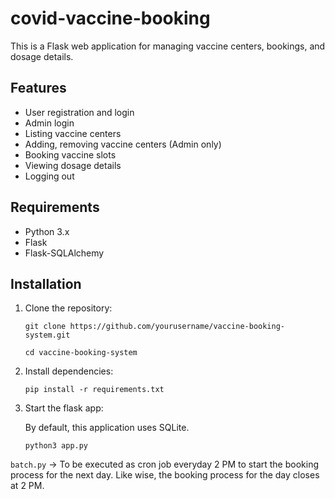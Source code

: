 # covid-vaccine-booking

This is a Flask web application for managing vaccine centers, bookings, and dosage details.

## Features

- User registration and login
- Admin login
- Listing vaccine centers
- Adding, removing vaccine centers (Admin only)
- Booking vaccine slots
- Viewing dosage details
- Logging out

## Requirements

- Python 3.x
- Flask
- Flask-SQLAlchemy

## Installation

1. Clone the repository:

   ```git clone https://github.com/yourusername/vaccine-booking-system.git```

   ```cd vaccine-booking-system```

2. Install dependencies:

    ```pip install -r requirements.txt```

3. Start the flask app:

   By default, this application uses SQLite. 

    ```python3 app.py```

```batch.py``` -> To be executed as cron job everyday 2 PM to start the booking process for the next day. Like wise, the booking process for the day closes at 2 PM.